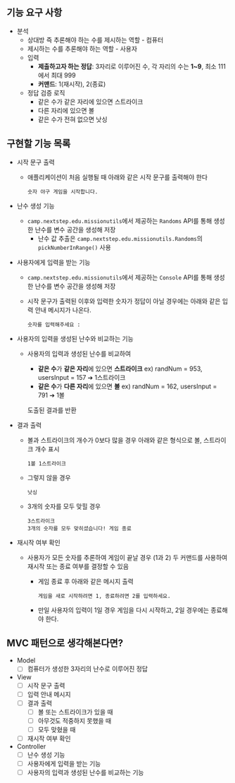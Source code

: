 ## 기능 요구 사항

- 분석
  - 상대방 즉 추론해야 하는 수를 제시하는 역할 - 컴퓨터
  - 제시하는 수를 추론해야 하는 역할 - 사용자
  - 입력
    - **제출하고자 하는 정답**: 3자리로 이루어진 수, 각 자리의 수는 **1~9**, 최소 111에서 최대 999
    - **커맨드**: 1(재시작), 2(종료)
  - 정답 검증 로직
    - 같은 수가 같은 자리에 있으면 스트라이크
    - 다른 자리에 있으면 볼
    - 같은 수가 전혀 없으면 낫싱

## 구현할 기능 목록

- 시작 문구 출력

  - 애플리케이션이 처음 실행될 때 아래와 같은 시작 문구를 출력해야 한다

    ```
    숫자 야구 게임을 시작합니다.
    ```

- 난수 생성 기능

  - `camp.nextstep.edu.missionutils`에서 제공하는 `Randoms` API를 통해 생성한 난수를 변수 공간을 생성해 저장
    - 난수 값 추출은 `camp.nextstep.edu.missionutils.Randoms`의 `pickNumberInRange()` 사용

- 사용자에게 입력을 받는 기능

  - `camp.nextstep.edu.missionutils`에서 제공하는 `Console` API를 통해 생성한 난수를 변수 공간을 생성해 저장

  - 시작 문구가 출력된 이후와 입력한 숫자가 정답이 아닐 경우에는 아래와 같은 입력 안내 메시지가 나온다.

    ```
    숫자를 입력해주세요 : 
    ```

- 사용자의 입력을 생성된 난수와 비교하는 기능

  - 사용자의 입력과 생성된 난수를 비교하여

    - **같은 수**가 **같은 자리**에 있으면 **스트라이크** ex) randNum = 953, usersInput = 157 ➔ 1스트라이크
    - **같은 수**가 **다른 자리**에 있으면 **볼** ex) randNum = 162, usersInput = 791 ➔ 1볼

    도출된 결과를 반환

- 결과 출력

  - 볼과 스트라이크의 개수가 0보다 많을 경우 아래와 같은 형식으로 볼, 스트라이크 개수 표시

    ```
    1볼 1스트라이크
    ```

  - 그렇지 않을 경우

    ```
    낫싱
    ```

  - 3개의 숫자를 모두 맞힐 경우

    ```
    3스트라이크
    3개의 숫자를 모두 맞히셨습니다! 게임 종료
    ```

- 재시작 여부 확인

  - 사용자가 모든 숫자를 추론하여 게임이 끝날 경우 (1과 2) 두 커맨드를 사용하여 재시작 또는 종료 여부를 결정할 수 있음

    - 게임 종료 후 아래와 같은 메시지 출력

      ```
      게임을 새로 시작하려면 1, 종료하려면 2를 입력하세요.
      ```

    - 만일 사용자의 입력이 1일 경우 게임을 다시 시작하고, 2일 경우에는 종료해야 한다.

      


## MVC 패턴으로 생각해본다면?

- Model
  - [ ] 컴퓨터가 생성한 3자리의 난수로 이루어진 정답
- View
  - [ ] 시작 문구 출력
  - [ ] 입력 안내 메시지
  - [ ] 결과 출력 
    - [ ] 볼 또는 스트라이크가 있을 때
    - [ ] 아무것도 적중하지 못했을 때
    - [ ] 모두 맞혔을 때
  - [ ] 재시작 여부 확인
- Controller
  - [ ] 난수 생성 기능
  - [ ] 사용자에게 입력을 받는 기능
  - [ ] 사용자의 입력과 생성된 난수를 비교하는 기능